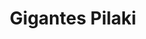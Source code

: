 ---
title: Gigantes Pilaki
summary: Greek-style baked giant beans in a rich tomato sauce with herbs and olive oil—hearty, wholesome, and vegan.

linkout: https://www.bosh.tv/recipes/gigantes-pilaki

tags:
- vegan
- greek
- beans
- baked

servings: 4
time: 1h 15m

ingredients:
- 500g giant butter beans (soaked and cooked, or canned)
- 2 tbsp olive oil
- 1 onion, chopped
- 2 cloves garlic, minced
- 2 carrots, diced
- 2 celery stalks, diced
- 1 can chopped tomatoes (400g)
- 2 tbsp tomato paste
- 1 tsp dried oregano
- 1 tsp dried thyme
- Salt and pepper, to taste
- 1/2 cup fresh parsley, chopped (to serve)
- Lemon wedges (to serve)

directions:
- Preheat oven to 180C (356F).
- Heat olive oil in a large pan over medium heat. Sauté onion, garlic, carrots, and celery until soft.
- Stir in tomato paste, chopped tomatoes, oregano, thyme, salt, and pepper. Simmer for 10 minutes.
- Add cooked beans and mix well.
- Transfer mixture to a baking dish and bake for 45–60 minutes until sauce is thick and beans are tender.
- Serve topped with fresh parsley and lemon wedges.
---